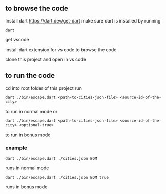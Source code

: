 ## to browse the code
Install dart https://dart.dev/get-dart
make sure dart is installed by running
```
dart
```

get vscode

install dart extension for vs code to browse the code

clone this project and open in vs code

## to run the code
cd into root folder of this project
run 
```
dart ./bin/escape.dart <path-to-cities-json-file> <source-id-of-the-city>
```
to run in normal mode or 

```
dart ./bin/escape.dart <path-to-cities-json-file> <source-id-of-the-city> <optional-true>
```
 to run in bonus mode

### example 
```
dart ./bin/escape.dart ./cities.json BOM
``` 
runs in normal mode

```
dart ./bin/escape.dart ./cities.json BOM true
```
runs in bonus mode